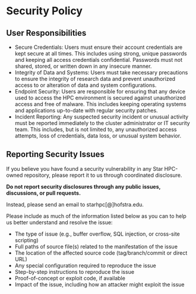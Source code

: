 # Security Policy

## User Responsibilities

* Secure Credentials: Users must ensure their account credentials are kept secure at all times. This includes using strong, unique passwords and keeping all access credentials confidential. Passwords must not shared, stored, or written down in any insecure manner.
* Integrity of Data and Systems:  Users must take necessary precautions to ensure the integrity of research data and prevent unauthorized access to or alteration of data and system configurations.
* Endpoint Security: Users are responsible for ensuring that any device used to access the HPC environment is secured against unauthorized access and free of malware. This includes keeping operating systems and applications up-to-date with regular security patches.
* Incident Reporting: Any suspected security incident or unusual activity must be reported immediately to the cluster administrator or IT security team. This includes, but is not limited to, any unauthorized access attempts, loss of credentials, data loss, or unusual system behavior.

## Reporting Security Issues

If you believe you have found a security vulnerability in any Star HPC-owned repository, please report it to us through coordinated disclosure.

**Do not report security disclosures through any public issues, discussions, or pull requests.**

Instead, please send an email to starhpc[@]hofstra.edu.

Please include as much of the information listed below as you can to help us better understand and resolve the issue:

  * The type of issue (e.g., buffer overflow, SQL injection, or cross-site scripting)
  * Full paths of source file(s) related to the manifestation of the issue
  * The location of the affected source code (tag/branch/commit or direct URL)
  * Any special configuration required to reproduce the issue
  * Step-by-step instructions to reproduce the issue
  * Proof-of-concept or exploit code, if available
  * Impact of the issue, including how an attacker might exploit the issue
